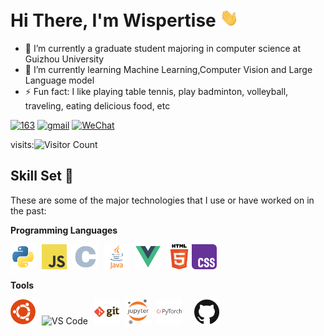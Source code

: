 <h1>Hi There, I'm Wispertise <img  src="https://raw.githubusercontent.com/ABSphreak/ABSphreak/master/gifs/Hi.gif" width="30px"></h1>

- 🔭 I’m currently a graduate student majoring in computer science at Guizhou University
- 🌱 I’m currently learning Machine Learning,Computer Vision and Large Language model
- ⚡ Fun fact: I like playing table tennis, play badminton, volleyball, traveling, eating delicious food, etc 

[![163](http://118.178.232.152:8001/blogs/svg/163mail.svg)]()
[![gmail](http://118.178.232.152:8001/blogs/svg/gmail.svg)]()
[![WeChat](http://118.178.232.152:8001/blogs/svg/wechat.svg)](http://118.178.232.152:8001/blogs/svg/scxy-search.svg)

visits:![Visitor Count](https://komarev.com/ghpvc/?username=Wispertise&color=green)
## Skill Set :muscle:
These are some of the major technologies that I use or have worked on in the past:

**Programming Languages**

<img title="Python" alt="Python" width="40px" src="https://raw.githubusercontent.com/github/explore/master/topics/python/python.png" style="padding-right:10px;" /><img alt="JS" title="JavaScript" width="40px" src="https://raw.githubusercontent.com/github/explore/master/topics/javascript/javascript.png" style="padding-right:10px;"><img title="C" alt="C" width="40px" src="https://raw.githubusercontent.com/github/explore/master/topics/c/c.png" style="padding-right:10px;"><img title="JAVA" alt="JAVA" width="40px" src="https://raw.githubusercontent.com/github/explore/master/topics/java/java.png" style="padding-right:10px;"><img title="VUE" alt="VUE" width="40px" src="https://raw.githubusercontent.com/github/explore/master/topics/vue/vue.png" style="padding-right:10px;"><img title="HTML" alt="HTML" width="40px" src="https://raw.githubusercontent.com/github/explore/master/topics/html/html.png"><img title="CSS" alt="CSS" width="40px" src="https://raw.githubusercontent.com/github/explore/master/topics/css/css.png" style="padding-right:10px;">

**Tools**

<img title="Ubuntu" alt="Ubuntu" width="40px" src="https://raw.githubusercontent.com/github/explore/master/topics/ubuntu/ubuntu.png" style="padding-right:10px;"><img title="VS Code" alt="VS Code" width="40px" src="https://img.icons8.com/fluent/48/000000/visual-studio-code-2019.png" style="padding-right:10px;"><img title="git" alt="git" width="40px" src="https://raw.githubusercontent.com/github/explore/master/topics/git/git.png" style="padding-right:10px;"><img title="Jupyter Notebook" alt="Jupyter" width="40px" src="https://raw.githubusercontent.com/github/explore/master/topics/jupyter-notebook/jupyter-notebook.png" style="padding-right:10px;"><img title="Pytorch" alt="Pytorch" width="40px" src="https://raw.githubusercontent.com/github/explore/master/topics/pytorch/pytorch.png" style="padding-right:20px;"><img title="Github" alt="Github" width="40px" src="https://raw.githubusercontent.com/github/explore/master/topics/github/github.png" style="padding-right:10px;">

<br>
